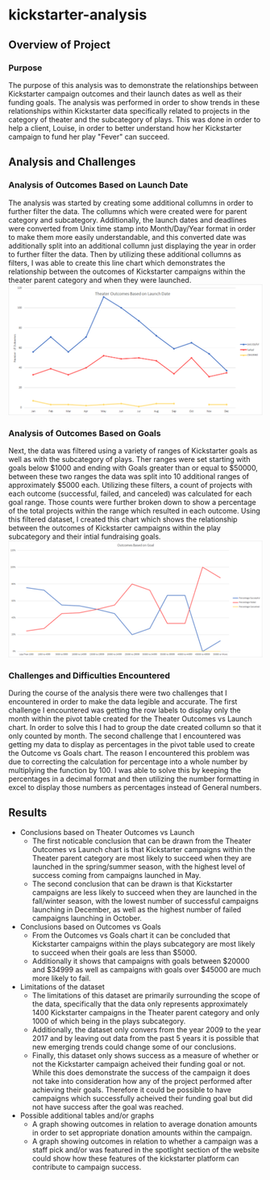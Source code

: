 # kickstarter-analysis

## Overview of Project

### Purpose
The purpose of this analysis was to demonstrate the relationships between Kickstarter campaign outcomes and their launch dates as well as their funding goals.  The analysis was performed in order to show trends in these relationships within Kickstarter data specifically related to projects in the category of theater and the subcategory of plays.  This was done in order to help a client, Louise, in order to better understand how her Kickstarter campaign to fund her play "Fever" can succeed.   
## Analysis and Challenges

### Analysis of Outcomes Based on Launch Date
The analysis was started by creating some additional collumns in order to further filter the data.  The collumns which were created were for parent category and subcategory.  Additionally, the launch dates and deadlines were converted from Unix time stamp into Month/Day/Year format in order to make them more easily understandable, and this converted date was additionally split into an additional collumn just displaying the year in order to further filter the data.  Then by utilizing these additional collumns as filters, I was able to create this line chart which demonstrates the relationship between the outcomes of Kickstarter campaigns within the theater parent category and when they were launched.
![Theater Outcomes vs Launch](https://github.com/conpm/kickstarter-analysis/blob/main/Resources/Theater_Outcomes_vs_Launch.png)
### Analysis of Outcomes Based on Goals
Next, the data was filtered using a variety of ranges of Kickstarter goals as well as with the subcategory of plays.  Ther ranges were set starting with goals below $1000 and ending with Goals greater than or equal to $50000, between these two ranges the data was split into 10 additional ranges of approximately $5000 each.  Utilizing these filters, a count of projects with each outcome (successful, failed, and canceled) was calculated for each goal range.  Those counts were further broken down to show a percentage of the total projects within the range which resulted in each outcome.  Using this filtered dataset, I created this chart which shows the relationship between the outcomes of Kickstarter campaigns within the play subcategory and their intial fundraising goals.
![Outcomes vs Goals](https://github.com/conpm/kickstarter-analysis/blob/main/Resources/Outcomes_vs_Goals.png)
### Challenges and Difficulties Encountered
During the course of the analysis there were two challenges that I encountered in order to make the data legible and accurate.  The first challenge I encountered was getting the row labels to display only the month within the pivot table created for the Theater Outcomes vs Launch chart.  In order to solve this I had to group the date created collumn so that it only counted by month.  The second challenge that I encountered was getting my data to display as percentages in the pivot table used to create the Outcome vs Goals chart.  The reason I encountered this problem was due to correcting the calculation for percentage into a whole number by multiplying the function by 100.  I was able to solve this by keeping the percentages in a decimal format and then utilizing the number formatting in excel to display those numbers as percentages instead of General numbers.
## Results

- Conclusions based on Theater Outcomes vs Launch
  - The first noticable conclusion that can be drawn from the Theater Outcomes vs Launch chart is that Kickstarter campaigns within the Theater parent category are most likely to succeed when they are launched in the spring/summer season, with the highest level of success coming from campaigns launched in May.
  - The second conclusion that can be drawn is that Kickstarter campaigns are less likely to succeed when they are launched in the fall/winter season, with the lowest number of successful campaigns launching in December, as well as the highest number of failed campaigns launching in October.
- Conclusions based on Outcomes vs Goals
  - From the Outcomes vs Goals chart it can be concluded that Kickstarter campaigns within the plays subcategory are most likely to succeed when their goals are less than $5000.  
  - Additionally it shows that campaigns with goals between $20000 and $34999 as well as campaigns with goals over $45000 are much more likely to fail.
- Limitations of the dataset
  - The limitations of this dataset are primarily surrounding the scope of the data, specifically that the data only represents approximately 1400 Kickstarter campaigns in the Theater parent category and only 1000 of which being in the plays subcategory.
  - Additionally, the dataset only convers from the year 2009 to the year 2017 and by leaving out data from the past 5 years it is possible that new emerging trends could change some of our conclusions.
  - Finally, this dataset only shows success as a measure of whether or not the Kickstarter campaign acheived their funding goal or not.  While this does demonstrate the success of the campaign it does not take into consideration how any of the project performed after achieving their goals.  Therefore it could be possible to have campaigns which successfully acheived their funding goal but did not have success after the goal was reached.
- Possible additional tables and/or graphs
  - A graph showing outcomes in relation to average donation amounts in order to set appropriate donation amounts within the campaign.
  - A graph showing outcomes in relation to whether a campaign was a staff pick and/or was featured in the spotlight section of the website could show how these features of the kickstarter platform can contribute to campaign success.
